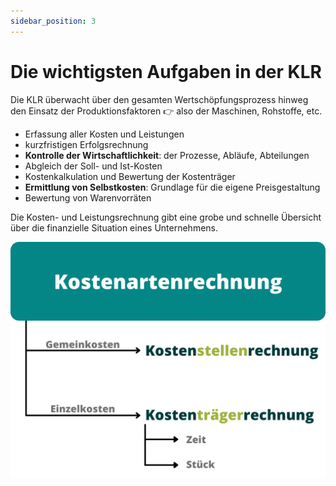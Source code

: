 ```yaml
---
sidebar_position: 3
---
```


# Die wichtigsten Aufgaben in der KLR

Die KLR überwacht über den gesamten Wertschöpfungsprozess hinweg den Einsatz der Produktionsfaktoren :point_right: also der Maschinen, Rohstoffe, etc.

- Erfassung aller Kosten und Leistungen
- kurzfristigen Erfolgsrechnung
- **Kontrolle der Wirtschaftlichkeit**: der Prozesse, Abläufe, Abteilungen
- Abgleich der Soll- und Ist-Kosten
- Kostenkalkulation und Bewertung der Kostenträger
- **Ermittlung von Selbstkosten**: Grundlage für die eigene Preisgestaltung
- Bewertung von Warenvorräten

Die Kosten- und Leistungsrechnung gibt eine grobe und schnelle Übersicht über die finanzielle Situation eines Unternehmens.

![Kostenartenrechnung image](/img/Kostenartenrechnung.png)
